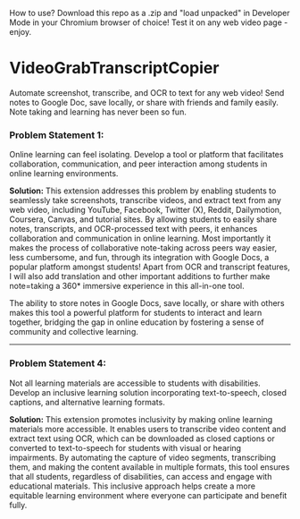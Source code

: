 How to use? Download this repo as a .zip and "load unpacked" in Developer Mode in your Chromium browser of choice! Test it on any web video page - enjoy.

# VideoGrabTranscriptCopier
Automate screenshot, transcribe, and OCR to text for any web video! Send notes to Google Doc, save locally, or share with friends and family easily. Note taking and learning has never been so fun.

### Problem Statement 1:
Online learning can feel isolating. Develop a tool or platform that facilitates collaboration, communication, and peer interaction among students in online learning environments.

**Solution:**
This extension addresses this problem by enabling students to seamlessly take screenshots, transcribe videos, and extract text from any web video, including YouTube, Facebook, Twitter (X), Reddit, Dailymotion, Coursera, Canvas, and tutorial sites. By allowing students to easily share notes, transcripts, and OCR-processed text with peers, it enhances collaboration and communication in online learning. Most importantly it makes the process of collaborative note-taking across peers way easier, less cumbersome, and fun, through its integration with Google Docs, a popular platform amongst students! Apart from OCR and transcript features, I will also add translation and other important additions to further make note=taking a 360* immersive experience in this all-in-one tool. 

The ability to store notes in Google Docs, save locally, or share with others makes this tool a powerful platform for students to interact and learn together, bridging the gap in online education by fostering a sense of community and collective learning.

---

### Problem Statement 4:
Not all learning materials are accessible to students with disabilities. Develop an inclusive learning solution incorporating text-to-speech, closed captions, and alternative learning formats.

**Solution:**
This extension promotes inclusivity by making online learning materials more accessible. It enables users to transcribe video content and extract text using OCR, which can be downloaded as closed captions or converted to text-to-speech for students with visual or hearing impairments. By automating the capture of video segments, transcribing them, and making the content available in multiple formats, this tool ensures that all students, regardless of disabilities, can access and engage with educational materials. This inclusive approach helps create a more equitable learning environment where everyone can participate and benefit fully.
